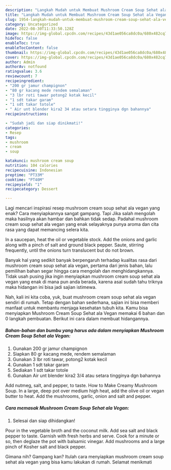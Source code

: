 ```yaml
---
description: "Langkah Mudah untuk Membuat Mushroom Cream Soup Sehat ala Vegan, Enak"
title: "Langkah Mudah untuk Membuat Mushroom Cream Soup Sehat ala Vegan, Enak"
slug: 1954-langkah-mudah-untuk-membuat-mushroom-cream-soup-sehat-ala-vegan-enak
category: Uncategorized
date: 2022-08-30T11:33:50.128Z
image: https://img-global.cpcdn.com/recipes/43d1ae056ca8dc0a/680x482cq70/mushroom-cream-soup-sehat-ala-vegan-foto-resep-utama.jpg
hideToc: false
enableToc: true
enableTocContent: false
thumbnail: https://img-global.cpcdn.com/recipes/43d1ae056ca8dc0a/680x482cq70/mushroom-cream-soup-sehat-ala-vegan-foto-resep-utama.jpg
cover: https://img-global.cpcdn.com/recipes/43d1ae056ca8dc0a/680x482cq70/mushroom-cream-soup-sehat-ala-vegan-foto-resep-utama.jpg
author: Admin
authorAv: notfound
ratingvalue: 3.6
reviewcount: 7
recipeingredient:
- "200 gr jamur champignon"
- "80 gr kacang mede rendem semalaman"
- "3 lbr roti tawar potong2 kotak kecil"
- "1 sdt takar garam"
- "1 sdt takar totole"
- " Air unt blender kira2 34 atau setara tingginya dgn bahannya"
recipeinstructions:

- "Sudah jadi dan siap dinikmati!"
categories:
- Resep
tags:
- mushroom
- cream
- soup

katakunci: mushroom cream soup 
nutrition: 104 calories
recipecuisine: Indonesian
preptime: "PT33M"
cooktime: "PT40M"
recipeyield: "1"
recipecategory: Dessert

---
```



Lagi mencari inspirasi resep mushroom cream soup sehat ala vegan yang enak? Cara menyiapkannya sangat gampang. Tapi Jika salah mengolah maka hasilnya akan hambar dan bahkan tidak sedap. Padahal mushroom cream soup sehat ala vegan yang enak selayaknya punya aroma dan cita rasa yang dapat memancing selera kita.


In a saucepan, heat the oil or vegetable stock. Add the onions and garlic along with a pinch of salt and ground black pepper. Saute, stirring frequently, until the onions turn translucent but do not brown.

Banyak hal yang sedikit banyak berpengaruh terhadap kualitas rasa dari mushroom cream soup sehat ala vegan, pertama dari jenis bahan, lalu pemilihan bahan segar hingga cara mengolah dan menghidangkannya. Tidak usah pusing jika ingin menyiapkan mushroom cream soup sehat ala vegan yang enak di mana pun anda berada, karena asal sudah tahu triknya maka hidangan ini bisa jadi sajian istimewa.


Nah, kali ini kita coba, yuk, buat mushroom cream soup sehat ala vegan sendiri di rumah. Tetap dengan bahan sederhana, sajian ini bisa memberi manfaat untuk membantu menjaga kesehatan tubuh kita. Kamu bisa menyiapkan Mushroom Cream Soup Sehat ala Vegan memakai 6 bahan dan 0 langkah pembuatan. Berikut ini cara dalam membuat hidangannya.

<!--inarticleads1-->

##### Bahan-bahan dan bumbu yang harus ada dalam menyiapkan Mushroom Cream Soup Sehat ala Vegan:

1. Gunakan 200 gr jamur champignon
1. Siapkan 80 gr kacang mede, rendem semalaman
1. Gunakan 3 lbr roti tawar, potong2 kotak kecil
1. Gunakan 1 sdt takar garam
1. Sediakan 1 sdt takar totole
1. Gunakan  Air unt blender kira2 3/4 atau setara tingginya dgn bahannya


Add nutmeg, salt, and pepper, to taste. How to Make Creamy Mushroom Soup. In a large, deep pot over medium high heat, add the olive oil or vegan butter to heat. Add the mushrooms, garlic, onion and salt and pepper. 

<!--inarticleads2-->

##### Cara memasak Mushroom Cream Soup Sehat ala Vegan:


1. Selesai dan siap dihidangkan!

Pour in the vegetable broth and the coconut milk. Add sea salt and black pepper to taste. Garnish with fresh herbs and serve. Cook for a minute or so, then deglaze the pot with balsamic vinegar. Add mushrooms and a large pinch of Kosher salt and black pepper. 

Gimana nih? Gampang kan? Itulah cara menyiapkan mushroom cream soup sehat ala vegan yang bisa kamu lakukan di rumah. Selamat menikmati
